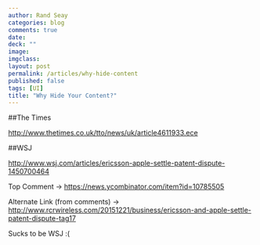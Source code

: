 ```yaml
---
author: Rand Seay
categories: blog
comments: true
date:
deck: ""
image:
imgclass:
layout: post
permalink: /articles/why-hide-content
published: false
tags: [UI]
title: "Why Hide Your Content?"
---
```


##The Times

http://www.thetimes.co.uk/tto/news/uk/article4611933.ece

##WSJ

http://www.wsj.com/articles/ericsson-apple-settle-patent-dispute-1450700464

Top Comment -> https://news.ycombinator.com/item?id=10785505

Alternate Link (from comments) -> http://www.rcrwireless.com/20151221/business/ericsson-and-apple-settle-patent-dispute-tag17

Sucks to be WSJ :(
